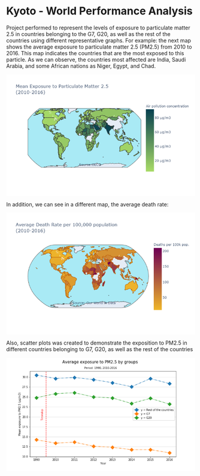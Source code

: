 # Kyoto - World Performance Analysis

Project performed to represent the levels of exposure to particulate matter 2.5 in countries belonging to the G7, G20, as well as the rest of the countries using different representative graphs. 
For example: the next map shows the average exposure to particulate matter 2.5 (PM2.5) from 2010 to 2016. This map indicates the countries that are the most exposed to this particle. As we can observe, the countries most affected are India, Saudi Arabia, and some African nations as Niger, Egypt, and Chad.

<img src="Visualizations/countries_most_affected.png" align="center">

In addition, we can see in a different map, the average death rate:

<img src="Visualizations/world_average_death_rate.png" align="center">

Also, scatter plots was created to demonstrate the exposition to PM2.5 in different countries belonging to G7, G20, as well as the rest of the countries 

<img src="Visualizations/corr_rest_countries_scatter.png" align="center">
